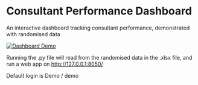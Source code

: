 # Consultant Performance Dashboard

An interactive dashboard tracking consultant performance, demonstrated with randomised data

[![Dashboard Demo](https://github.com/Razza99/ConsultantPerformanceDashboard/blob/master/DashboardDemo.gif)](https://youtu.be/JkofCx26FXg)

Running the .py file will read from the randomised data in the .xlsx file, and run a web app on http://127.0.0.1:8050/

Default login is Demo / demo